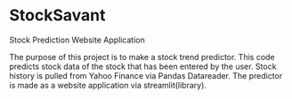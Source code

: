 # StockSavant
Stock Prediction Website Application

The purpose of this project is to make a stock trend predictor.
This code predicts stock data of the stock that has been entered by the user. Stock history is pulled from Yahoo Finance via Pandas Datareader. The predictor is made as a website application via streamlit(library).
